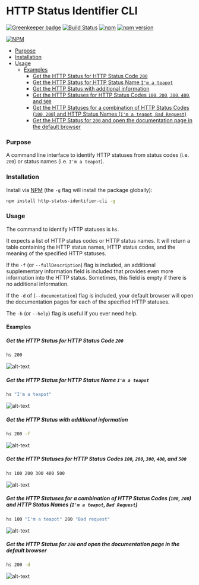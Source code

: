 # HTTP Status Identifier CLI

[![Greenkeeper badge](https://badges.greenkeeper.io/jaebradley/http-status-identifier-cli.svg)](https://greenkeeper.io/)
[![Build Status](https://travis-ci.org/jaebradley/http-status-identifier-cli.svg?branch=master)](https://travis-ci.org/jaebradley/http-status-identifier-cli)
[![npm](https://img.shields.io/npm/dt/http-status-identifier-cli.svg)](https://www.npmjs.com/package/http-status-identifier-cli)
[![npm version](https://badge.fury.io/js/http-status-identifier-cli.svg)](https://badge.fury.io/js/http-status-identifier-cli)

[![NPM](https://nodei.co/npm/http-status-identifier-cli.png?downloads=true&downloadRank=true&stars=true)](https://nodei.co/npm/http-status-identifier-cli/)

* [Purpose](https://github.com/jaebradley/http-status-identifier-cli#purpose)
* [Installation](https://github.com/jaebradley/http-status-identifier-cli#installation)
* [Usage](https://github.com/jaebradley/http-status-identifier-cli#usage)
  * [Examples](https://github.com/jaebradley/http-status-identifier-cli#examples)
    * [Get the HTTP Status for HTTP Status Code `200`](https://github.com/jaebradley/http-status-identifier-cli#get-the-http-status-for-http-status-code-200)
    * [Get the HTTP Status for HTTP Status Name `I'm a teapot`](https://github.com/jaebradley/http-status-identifier-cli#get-the-http-status-for-http-status-name-im-a-teapot)
    * [Get the HTTP Status with additional information](https://github.com/jaebradley/http-status-identifier-cli#get-the-http-status-with-additional-information)
    * [Get the HTTP Statuses for HTTP Status Codes `100`, `200`, `300`, `400`, and `500`](https://github.com/jaebradley/http-status-identifier-cli#get-the-http-statuses-for-http-status-codes-100-200-300-400-and-500)
    * [Get the HTTP Statuses for a combination of HTTP Status Codes (`100`, `200`) and HTTP Status Names (`I'm a teapot`, `Bad Request`)](https://github.com/jaebradley/http-status-identifier-cli#get-the-http-statuses-for-a-combination-of-http-status-codes-100-200-and-http-status-names-im-a-teapot-bad-request)
    * [Get the HTTP Status for `200` and open the documentation page in the default browser](https://github.com/jaebradley/http-status-identifier-cli#get-the-http-status-for-200-and-open-the-documentation-page-in-the-default-browser)

### Purpose

A command line interface to identify HTTP statuses from status codes (i.e. `200`) or status names (i.e. `I'm a teapot`).

### Installation

Install via [NPM](https://www.npmjs.com/package/http-status-identifier-cli) (the `-g` flag will install the package globally):

```bash
npm install http-status-identifier-cli -g
```

### Usage

The command to identify HTTP statuses is `hs`.

It expects a list of HTTP status codes or HTTP status names. It will return a table containing the HTTP status names, HTTP status codes, and the meaning of the specified HTTP statuses.

If the `-f` (or `--fullDescription`) flag is included, an additional supplementary information field is included that provides even more information into the HTTP status. Sometimes, this field is empty if there is no additional information.

If the `-d` of (`--documentation`) flag is included, your default browser will open the documentation pages for each of the specified HTTP statuses.

The `-h` (or `--help`) flag is useful if you ever need help.

#### Examples

##### Get the HTTP Status for HTTP Status Code `200`

```bash
hs 200
```

![alt-text](http://i.imgur.com/oGp1DmO.png)

##### Get the HTTP Status for HTTP Status Name `I'm a teapot`

```bash
hs "I'm a teapot"
```

![alt-text](http://imgur.com/OvW3puw.png)

##### Get the HTTP Status with additional information

```bash
hs 200 -f
```

![alt-text](http://imgur.com/NQLgt8Q.png)

##### Get the HTTP Statuses for HTTP Status Codes `100`, `200`, `300`, `400`, and `500`

```bash
hs 100 200 300 400 500
```

![alt-text](http://imgur.com/nz9mqED.png)

##### Get the HTTP Statuses for a combination of HTTP Status Codes (`100`, `200`) and HTTP Status Names (`I'm a teapot`, `Bad Request`)

```bash
hs 100 "I'm a teapot" 200 "Bad request"
```

![alt-text](http://imgur.com/T343ywr.png)

##### Get the HTTP Status for `200` and open the documentation page in the default browser

```bash
hs 200 -d
```

![alt-text](http://g.recordit.co/e1QvGJZSJ4.gif)
